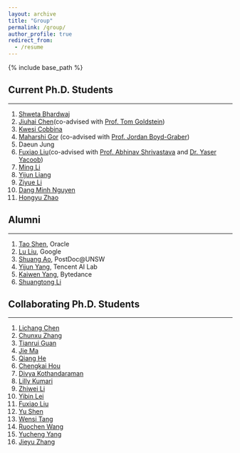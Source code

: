 ```yaml
---
layout: archive
title: "Group"
permalink: /group/
author_profile: true
redirect_from:
  - /resume
---
```


{% include base_path %}


## Current Ph.D. Students
-----
1. [Shweta Bhardwaj](https://shwetabhardwaj44.github.io/)
1. [Jiuhai Chen](https://scholar.google.com/citations?user=eJP77eoAAAAJ&hl=en)(co-advised with [Prof. Tom Goldstein](https://www.cs.umd.edu/~tomg/))
1. [Kwesi Cobbina](https://scholar.google.com/citations?user=Xt49YYgAAAAJ&hl=en)
1. [Maharshi Gor](https://mgor.info/) (co-advised with [Prof. Jordan Boyd-Graber](https://users.umiacs.umd.edu/~jbg/))
1. Daeun Jung
1. [Fuxiao Liu](https://fuxiaoliu.github.io/)(co-advised with [Prof. Abhinav Shrivastava](https://www.cs.umd.edu/~abhinav/) and [Dr. Yaser Yacoob](https://users.umiacs.umd.edu/~yaser/))
1. [Ming Li](https://mingliiii.github.io/)
1. [Yijun Liang](https://scholar.google.com/citations?user=YSy5z0MAAAAJ&hl=zh-CN)
1. [Ziyue Li](https://litzy0619.github.io/)
1. [Dang Minh Nguyen](https://dangne.github.io/)
1. [Hongyu Zhao](https://scholar.google.com/citations?user=bGy-EUAAAAAJ&hl=en)


## Alumni
-----
1. [Tao Shen](https://scholar.google.com/citations?user=SegyX9AAAAAJ&hl=en), Oracle
1. [Lu Liu](https://liulu112601.github.io/), Google
1. [Shuang Ao](https://www.unsw.edu.au/staff/shuang-ao), PostDoc@UNSW
1. [Yijun Yang](https://stevenyangyj.github.io/), Tencent AI Lab
1. [Kaiwen Yang](https://scholar.google.com/citations?user=WQzn8u0AAAAJ&hl=en), Bytedance
1. [Shuangtong Li](http://staff.ustc.edu.cn/~xinmei/stli.html)


## Collaborating Ph.D. Students
-----
1. [Lichang Chen](https://lichang-chen.github.io/)
1. [Chunxu Zhang](https://scholar.google.com/citations?user=cYvbwQsAAAAJ&hl=zh-CN)
1. [Tianrui Guan](https://tianruiguan.phd/)
1. [Jie Ma](https://scholar.google.com.au/citations?user=tSmDoz0AAAAJ&hl=en)
1. [Qiang He](https://sweetice.github.io/)
1. [Chengkai Hou](https://jackhck.github.io/)
1. [Divya Kothandaraman](https://divyakraman.github.io/)
1. [Lilly Kumari](https://scholar.google.co.in/citations?user=eoGxOusAAAAJ&hl=en)
1. [Zhiwei Li](https://profiles.uts.edu.au/student_Zhiwei.Li)
1. [Yibin Lei](https://scholar.google.com/citations?user=raNLEXsAAAAJ&hl=en)
1. [Fuxiao Liu](https://fuxiaoliu.github.io/)
1. [Yu Shen](https://www.cs.umd.edu/~yushen/)
1. [Wensi Tang](https://scholar.google.com/citations?user=Nb1kMiAAAAAJ&hl=en)
1. [Ruochen Wang](https://ruocwang.github.io/)
1. [Yucheng Yang](https://scholar.google.com/citations?user=MDEntKcAAAAJ&hl=zh-CN)
1. [Jieyu Zhang](https://jieyuz2.github.io/)